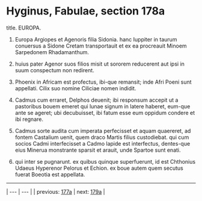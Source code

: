 # Hyginus, Fabulae, section 178a

title. EUROPA.



1. Europa Argiopes et Agenoris filia Sidonia. hanc Iuppiter in taurum conuersus a Sidone Cretam transportauit et ex ea procreauit Minoem Sarpedonem Rhadamanthum.



2. huius pater Agenor suos filios misit ut sororem reducerent aut ipsi in suum conspectum non redirent.



3. Phoenix in Africam est profectus, ibi-que remansit; inde Afri Poeni sunt appellati. Cilix suo nomine Ciliciae nomen indidit.



4. Cadmus cum erraret, Delphos deuenit; ibi responsum accepit ut a pastoribus bouem emeret qui lunae signum in latere haberet, eum-que ante se ageret; ubi decubuisset, ibi fatum esse eum oppidum condere et ibi regnare.



5. Cadmus sorte audita cum imperata perfecisset et aquam quaereret, ad fontem Castalium uenit, quem draco Martis filius custodiebat. qui cum socios Cadmi interfecisset a Cadmo lapide est interfectus, dentes-que eius Minerua monstrante sparsit et arauit, unde Spartoe sunt enati.



6. qui inter se pugnarunt. ex quibus quinque superfuerunt, id est Chthonius Udaeus Hyperenor Pelorus et Echion. ex boue autem quem secutus fuerat Boeotia est appellata.



---

| --- | --- |
| previous: [177a](../177a/) | next: [179a](../179a/) |